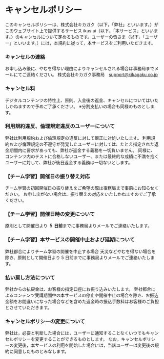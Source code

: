 # キャンセルポリシー
このキャンセルポリシーは、株式会社キカガク（以下，「弊社」といいます。）がこのウェブサイト上で提供するサービス ikus.ai（以下，「本サービス」といいます。）のキャンセルについて定めるものです。ユーザーの皆さま（以下，「ユーザー」といいます。）には，本規約に従って，本サービスをご利用いただきます。
### キャンセルの連絡
お申し込み後に、やむを得ない理由によりキャンセルされる場合は事務局までメールにてご連絡ください。 
株式会社キカガク事務局　[support@kikagaku.co.jp](mailto:support@kikagaku.co.jp)
### キャンセル料
デジタルコンテンツの特性上、原則、入金後の返金、キャンセルについてはいたしかねますので予めご了承ください。
※分割支払いの場合も同様のものとします。

### 利用規約違反、倫理規定違反のユーザーについて
弊社は利用規約および倫理規定の違反に対して厳正に対処いたします。
利用規約および倫理規定の不遵守が発覚したユーザーに対しては、たとえ指定された返金期間内に要求があっても、弊社が返金する義務を一切負いません。
同様に、コンテンツ内のテストに合格しないユーザー、または最終的な成績に不満を抱くユーザーに対して、弊社が後日返金する義務は一切ないとします。

### 【チーム学習】開催日の振り替え対応

チーム学習の初回開催日の振り替えをご希望の際は事務局まで事前にお知らせください。
お申し出がない場合は、振り替えの対応をいたしかねますのでご了承ください。

### 【チーム学習】開催日時の変更について
原則として開催日より **５ 日前**までに事務局よりメールでご連絡いたします。
### 【チーム学習】本サービスの開催中止および延期について
弊社都合によりチーム学習の開催を中止する場合
天災などやむを得ない場合を除き、原則として開催日より 5 日前までに事務局よりメールでご連絡いたします。



### 払い戻し方法について
弊社からの払戻金は、お客様の指定口座にお振り込みいたします。
弊社都合によるコンテンツ受講期間中の本サービスの停止や開催中止の場合を除き、お振込金額をお間違いになった場合などを含めた返金時の振込手数料はお客様のご負担とさせていただきます。
### キャンセルポリシーの変更について
弊社は，必要と判断した場合には，ユーザーに通知することなくいつでもキャンセルポリシーを変更することができるものとします。
なお，キャンセルポリシーの変更後，本サービスの利用を開始した場合には，当該ユーザーは変更後の規約に同意したものとみなします。